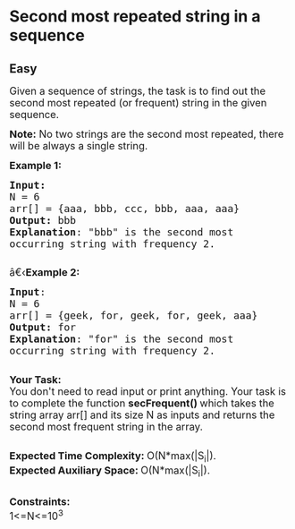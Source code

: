 # Second most repeated string in a sequence
## Easy
<div class="problems_problem_content__Xm_eO"><p><span style="font-size:18px">Given a sequence of strings, the task is to find out the second most repeated (or frequent) string in the given sequence.</span></p>

<p><span style="font-size:18px"><strong>Note:</strong> No two strings are the second most repeated, there will be always a single string.</span></p>

<p><span style="font-size:18px"><strong>Example 1:</strong></span></p>

<pre><span style="font-size:18px"><strong>Input:</strong>
N = 6
arr[] = {aaa, bbb, ccc, bbb, aaa, aaa}
<strong>Output:</strong> bbb
<strong>Explanation</strong>: "bbb" is the second most 
occurring string with frequency 2.
</span>
</pre>

<p><span style="font-size:18px">â€‹<strong>Example 2:</strong></span></p>

<pre><span style="font-size:18px"><strong>Input</strong>: 
N = 6
arr[] = {geek, for, geek, for, geek, aaa}
<strong>Output:</strong> for
<strong>Explanation</strong>: "for" is the second most
occurring string with frequency 2.
</span></pre>

<p><br>
<span style="font-size:18px"><strong>Your Task:</strong><br>
You don't need to read input or print anything. Your task is to complete the function&nbsp;<strong>secFrequent()&nbsp;</strong>which takes the string array arr[] and its size N as inputs and returns the second most frequent string in the array.</span></p>

<p><br>
<span style="font-size:18px"><strong>Expected Time Complexity:&nbsp;</strong>O(N*max(|S<sub>i</sub>|).<br>
<strong>Expected Auxiliary Space:&nbsp;</strong>O(N*max(|S<sub>i</sub>|).</span></p>

<p><br>
<span style="font-size:18px"><strong>Constraints:</strong><br>
1&lt;=N&lt;=10<sup>3</sup></span></p>

<p>&nbsp;</p>
</div>